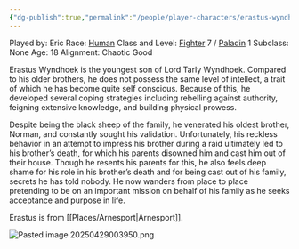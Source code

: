 ```yaml
---
{"dg-publish":true,"permalink":"/people/player-characters/erastus-wyndhoek/","tags":["Character","PC"]}
---
```


Played by: Eric
Race: [Human](http://dnd5e.wikidot.com/human)
Class and Level: [Fighter](http://dnd5e.wikidot.com/fighter) 7 / [Paladin](https://dnd5e.wikidot.com/paladin) 1
Subclass: None
Age: 18
Alignment: Chaotic Good

Erastus Wyndhoek is the youngest son of Lord Tarly Wyndhoek. Compared to his older brothers, he does not possess the same level of intellect, a trait of which he has become quite self conscious. Because of this, he developed several coping strategies including rebelling against authority, feigning extensive knowledge, and building physical prowess. 

Despite being the black sheep of the family, he venerated his oldest brother, Norman, and constantly sought his validation. Unfortunately, his reckless behavior in an attempt to impress his brother during a raid ultimately led to his brother’s death, for which his parents disowned him and cast him out of their house. Though he resents his parents for this, he also feels deep shame for his role in his brother’s death and for being cast out of his family, secrets he has told nobody. He now wanders from place to place pretending to be on an important mission on behalf of his family as he seeks acceptance and purpose in life.

Erastus is from [[Places/Arnesport\|Arnesport]].  

![Pasted image 20250429003950.png](/img/user/Z_Attachments/Pasted%20image%2020250429003950.png)